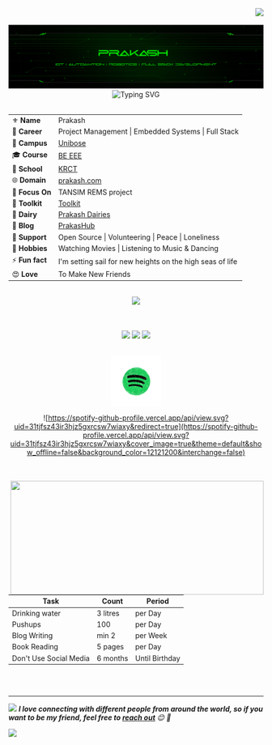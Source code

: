 <p align="right">
 <img src="https://profile-counter.glitch.me/PrakasRavichandran/count.svg?bgcolor=FFFFFF&color=00F70A"/>
</p>
<div id="header" align="center">
<img src="./Git.svg" alt="Prakash" href="https://prakashravichandran.com/">
<img src="https://readme-typing-svg.herokuapp.com?font=Qwigley&size=35&pause=1000&color=00FF17&center=true&vCenter=true&random=false&width=435&lines=With+great+power+comes+great+responsibility" alt="Typing SVG"/>
</div>
<br>
    <table align="center">
        <tr><td>⚜ <b>Name</b></td><td>Prakash</td></tr>
        <tr><td>💼 <b>Career</b></td><td>Project Management | Embedded Systems |  Full Stack</td></tr>
        <tr><td>👔 <b>Campus</b></td><td><a href="https://www.unibose.com">Unibose</a></td></tr>
        <tr><td>🎓 <b>Course</b></td><td><a href="https://blog-pink.netlify.app/">BE EEE</a></td></tr>
        <tr><td>🎒 <b>School</b></td><td><a href="https://krct.ac.in/about.php?cat=1&id=46">KRCT</a></td></tr>
        <tr><td>🌐 <b>Domain</b></td><td><a href="https://prakashravichandran.com">prakash.com</a></td></tr>
        <tr><td>💫 <b>Focus On</b></td><td>TANSIM REMS project</td></tr>
        <tr><td>🧰 <b>Toolkit</b></td><td> <a href="https://prakashravichandran.com/#skills"> Toolkit </a></td></tr>
        <tr><td>🍃 <b>Dairy</b></td><td> <a href="https://prakashdairies.netlify.app/"> Prakash Dairies</a></td></tr>
        <tr><td>📄 <b>Blog</b></td><td> <a href="https://blog-prakash.netlify.app/"> PrakasHub</a></td></tr>
        <tr><td>🧙 <b>Support</b></td><td>Open Source | Volunteering |  Peace | Loneliness</td></tr>
        <tr><td>💖 <b>Hobbies</b></td><td>Watching Movies | Listening to Music & Dancing </td></tr>
        <tr><td>⚡ <b>Fun fact</b></td><td>I'm setting sail for new heights on the high seas of life</td></tr>
        <tr><td>😍 <b>Love</b></td><td>To Make New Friends</td></tr>
    </table>
    
<br>
<div align="center">
<img src="https://media2.giphy.com/media/v1.Y2lkPTc5MGI3NjExZDRxcmFjOGxyM3NrZHlzbXJjcXFxcTVieGI4d3Fwam1vdHN3anBwZCZlcD12MV9pbnRlcm5hbF9naWZfYnlfaWQmY3Q9Zw/rY93u9tQbybks/giphy.gif">
</div>    
<br><br>

<p align="center">
  <img height="50%" width="auto" src ="https://github-readme-stats.vercel.app/api?username=PrakasRavichandran&show_icons=true&count_private=true&theme=shadow_green&hide_border=false&hide=contribs&bg_color=00000000">
  <img height="50%" width="auto" src ="https://github-readme-stats.vercel.app/api/top-langs/?username=PrakasRavichandran&layout=compact&hide_border=false&theme=shadow_green&bg_color=00000000&langs_count=6&hide=jupyter%20notebook,tex,css,php&exclude_repo=Readme">
  <img src ="https://github-readme-streak-stats.herokuapp.com?user=PrakasRavichandran&theme=shadow_green&hide_border=false&background=FFFFFF00">
  <br>
  <br>
</p>


 <div align="center">
    <img align="center" src="https://raw.githubusercontent.com/GabrielGuedess/GabrielGuedess/main/assets/images/spotify.gif" width="100" />

![https://spotify-github-profile.vercel.app/api/view.svg?uid=31tjfsz43ir3hjz5gxrcsw7wiaxy&redirect=true](https://spotify-github-profile.vercel.app/api/view.svg?uid=31tjfsz43ir3hjz5gxrcsw7wiaxy&cover_image=true&theme=default&show_offline=false&background_color=12121200&interchange=false)
   
</div><br><br>

<img align="right" height="225" width="500" src="https://media.tenor.com/bhFH48AS6s4AAAAC/captain-america-touch.gif">  

<p align="left">

| Task | Count | Period |
|---|---|---|
|Drinking water|3 litres|per Day|
|Pushups|100|per Day|
|Blog Writing|min 2|per Week|
|Book Reading|5 pages|per Day|
|Don't Use Social Media|6 months|Until Birthday|

</p><br><br>

---

<img src="https://media.giphy.com/media/mRqMnL2Yp4Z9apds6Q/giphy.gif" width="40"> <em><b>I love connecting with different people from around the world, so if you want to be my friend, feel free to <a href="https://www.instagram.com/prakashravichandrann/">reach out</a> </b> 😊 💖</em><br>

<img width="100%" src="https://user-images.githubusercontent.com/74038190/212284100-561aa473-3905-4a80-b561-0d28506553ee.gif" >




